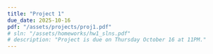 ```yaml
---
title: "Project 1"
due_date: 2025-10-16
pdf: "/assets/projects/proj1.pdf"
# sln: "/assets/homeworks/hw1_slns.pdf"
# description: "Project is due on Thursday October 16 at 11PM."
---
```

